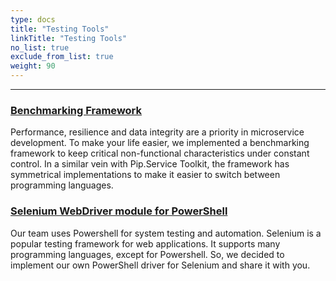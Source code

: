 ```yaml
---
type: docs
title: "Testing Tools"
linkTitle: "Testing Tools" 
no_list: true
exclude_from_list: true
weight: 90
---
```

---

### [Benchmarking Framework](benchmarks)
Performance, resilience and data integrity are a priority in microservice development. To make your life easier, we implemented a benchmarking framework to keep critical non-functional characteristics under constant control.  In a similar vein with Pip.Service Toolkit, the framework has symmetrical implementations to make it easier to switch between programming languages.


### [Selenium WebDriver module for PowerShell](ps_selenium)
Our team uses Powershell for system testing and automation. Selenium is a popular testing framework for web applications. It supports many programming languages, except for Powershell. So, we decided to implement our own PowerShell driver for Selenium and share it with you.